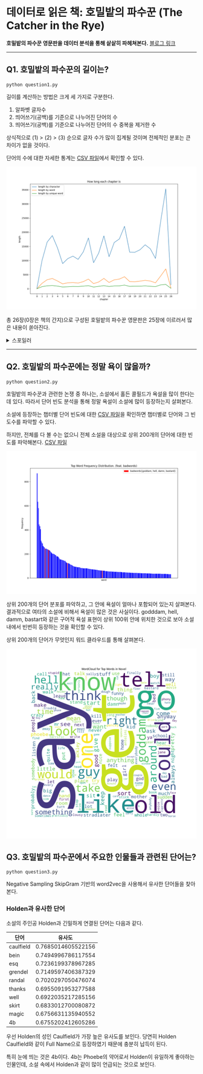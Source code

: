 # 데이터로 읽은 책: 호밀밭의 파수꾼 (The Catcher in the Rye)

**호밀밭의 파수꾼 영문판을 데이터 분석을 통해 샅샅히 파헤쳐본다.**
[블로그 링크](https://dhsong10.tistory.com/50)

---

## Q1. 호밀밭의 파수꾼의 길이는?

```
python question1.py
```

길이를 계산하는 방법은 크게 세 가지로 구분한다.

1. 알파벳 글자수
2. 띄어쓰기(공백)를 기준으로 나누어진 단어의 수
3. 띄어쓰기(공백)를 기준으로 나누어진 단어의 수 중복을 제거한 수

상식적으로 (1) > (2) > (3) 순으로 글자 수가 많이 집계될 것이며 전체적인 분포는 큰 차이가 없을 것이다.

단어의 수에 대한 자세한 통계는 [CSV 파일](./output/dataframes/q1-book_length_information.csv)에서 확인할 수 있다.

![](./output/figures/q1-book_length_distribution.png)


총 26장(0장은 책의 간지)으로 구성된 호밀밭의 파수꾼 영문판은 25장에 이르러서 많은 내용이 쏟아진다. 

<details>
    <summary>스포일러</summary>

```
25장은 주인공 홀든 콜필드와 피비 콜필드가 서사를 이끌어간다.
뉴욕을 탈출하고자 하는 홀든과 그러한 오빠를 따아가겠다는 피비.
홀든을 피비를 타일르고 뉴욕을 떠나지 않기로 마음먹는다.
그리고 그들은 놀이공원에 간다.
홀든은 피비가 회전 목마를 타는 모습을 기쁘게 바라보면서 홀든의 사흘간의 뉴욕 방황기가 끝이난다.
```

</details>

---


## Q2. 호밀밭의 파수꾼에는 정말 욕이 많을까?

```
python question2.py
```

호밀밭의 파수꾼과 관련한 논쟁 중 하나는, 소설에서 홀든 콜필드가 욕설을 많이 한다는데 있다. 따라서 단어 빈도 분석을 통해 정말 욕설이 소설에 많이 등장하는지 살펴본다.

소설에 등장하는 챕터별 단어 빈도에 대한 [CSV 파일](./output/dataframes/q2-word_frequency_information.csv)을 확인하면 챕터별로 단어와 그 빈도수를 파악할 수 있다.

하지만, 전체를 다 볼 수는 없으니 전체 소설을 대상으로 상위 200개의 단어에 대한 빈도를 파악해본다. [CSV 파일](./output/dataframes/q2-top_word_frequency_information.csv)

![](./output/figures/q2-top_word_frequency.png)

상위 200개의 단어 분포를 파악하고, 그 안에 욕설이 얼마나 포함되어 있는지 살펴본다. 결과적으로 여타의 소설에 비해서 욕설이 많은 것은 사실이다. godddam, hell, damm, bastart와 같은 구어적 욕설 표현이 상위 100위 안에 위치한 것으로 보아 소설 내에서 빈번히 등장하는 것을 확인할 수 있다.

상위 200개의 단어가 무엇인지 워드 클라우드를 통해 살펴본다.

![](./output/figures/q2-top_word_frequency_wordcloud.png)

## Q3. 호밀밭의 파수꾼에서 주요한 인물들과 관련된 단어는?

```
python question3.py
```

Negative Sampling SkipGram 기반의 word2vec을 사용해서 유사한 단어들을 찾아본다.

### Holden과 유사한 단어

소설의 주인공 Holden과 긴밀하게 연결된 단어는 다음과 같다.

|단어|유사도|
|---|----|
|caulfield|0.7685014605522156|
|bein|0.7494996786117554|
|esq|0.7236199378967285|
|grendel|0.7149597406387329|
|randal|0.7020297050476074|
|thanks|0.6955091953277588|
|well|0.6922035217285156|
|skirt|0.6833012700080872|
|magic|0.6756631135940552|
|4b|0.6755202412605286|

우선 Holden의 성인 Caulfield가 가장 높은 유사도를 보인다. 당연히 Holden Caulfield와 같이 Full Name으로 등장하였기 때문에 충분히 납득이 된다.

특히 눈에 띄는 것은 4b이다. 4b는 Phoebe의 약어로서 Holden이 유일하게 좋아하는 인물인데, 소설 속에서 Holden과 같이 많이 언급되는 것으로 보인다.
